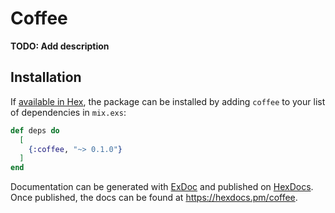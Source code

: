 # Coffee

**TODO: Add description**

## Installation

If [available in Hex](https://hex.pm/docs/publish), the package can be installed
by adding `coffee` to your list of dependencies in `mix.exs`:

```elixir
def deps do
  [
    {:coffee, "~> 0.1.0"}
  ]
end
```

Documentation can be generated with [ExDoc](https://github.com/elixir-lang/ex_doc)
and published on [HexDocs](https://hexdocs.pm). Once published, the docs can
be found at <https://hexdocs.pm/coffee>.

